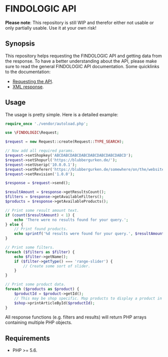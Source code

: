 # FINDOLOGIC API

**Please note**: This repository is still WIP and therefor either not usable or only partially usable. Use it at your own risk!

## Synopsis

This repository helps requesting the FINDOLOGIC API and getting data from the response.
To have a better understanding about the API, please make sure to read the general FINDOLOGIC API documentation. Some quicklinks to the documentation:

 * [Requesting the API](https://docs.findologic.com/doku.php?id=integration_documentation:request).
 * [XML response](https://docs.findologic.com/doku.php?id=integration_documentation:response_xml).
 
## Usage

The usage is pretty simple. Here is a detailed example:

```php
require_once './vendor/autoload.php';

use \FINDOLOGIC\Request;

$request = new Request::create(Request::TYPE_SEARCH);

// Now add all required params.
$request->setShopkey('ABCDABCDABCDABCDABCDABCDABCDABCD');
$request->setShopurl('https://blubbergurken.de/');
$request->setUserip('10.0.0.1');
$request->setReferer('https://blubbergurken.de/somewhere/on/the/website');
$request->setRevision('1.0.0');

$response = $request->send();

$resultAmount = $response->getResultsCount();
$filters = $response->getAvailableFilters();
$products = $response->getAvailableProducts();

// Print some result amount text.
if (count($resultAmount) < 1) {
    echo 'There were no results found for your query.';
} else {
    // Print found products.
    echo sprintf('%d results were found for your query.', $resultAmount);
}

// Print some filters.
foreach ($filters as $filter) {
    echo $filter->getName();
    if ($filter->getType() === 'range-slider') {
        // Create some sort of slider.
    }
}

// Print some product data.
foreach ($products as $product) {
    $productId = $product->getId();
    // This may be shop specific. Map products to display a product in the shop.
    $shop->printArticleById($productId);
}
```

All response functions (e.g. filters and results) will return PHP arrays containing multiple PHP objects.

## Requirements

 * PHP >= 5.6.